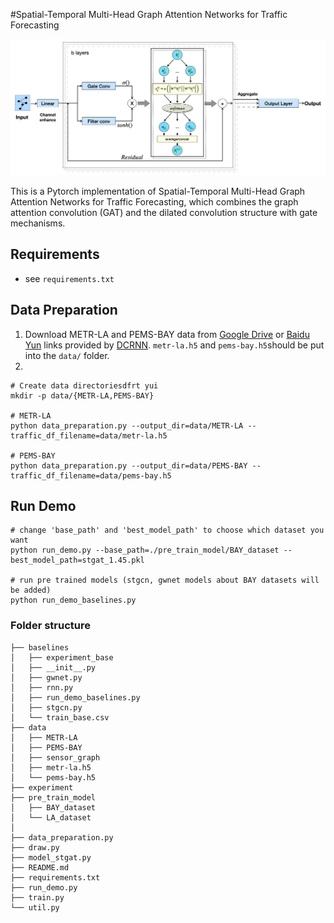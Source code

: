 #Spatial-Temporal Multi-Head Graph Attention Networks for Traffic Forecasting

![image](https://github.com/Kelang-Tian/ST-MGAT/blob/master/figure/architecture.jpg)

This is a Pytorch implementation of Spatial-Temporal Multi-Head Graph Attention Networks for Traffic Forecasting,
which combines the graph attention convolution (GAT) and the dilated convolution structure with gate mechanisms.
## Requirements
- see `requirements.txt`

## Data Preparation

1) Download METR-LA and PEMS-BAY data from [Google Drive](https://drive.google.com/open?id=10FOTa6HXPqX8Pf5WRoRwcFnW9BrNZEIX) or [Baidu Yun](https://pan.baidu.com/s/14Yy9isAIZYdU__OYEQGa_g) links provided by [DCRNN](https://github.com/liyaguang/DCRNN).
`metr-la.h5` and `pems-bay.h5`should be put into the `data/` folder.
2)

```
# Create data directoriesdfrt yui 
mkdir -p data/{METR-LA,PEMS-BAY}

# METR-LA
python data_preparation.py --output_dir=data/METR-LA --traffic_df_filename=data/metr-la.h5

# PEMS-BAY
python data_preparation.py --output_dir=data/PEMS-BAY --traffic_df_filename=data/pems-bay.h5

```

## Run Demo
```
# change 'base_path' and 'best_model_path' to choose which dataset you want
python run_demo.py --base_path=./pre_train_model/BAY_dataset --best_model_path=stgat_1.45.pkl

# run pre trained models (stgcn, gwnet models about BAY datasets will be added)
python run_demo_baselines.py
```

### Folder structure
```
├── baselines
│   ├── experiment_base
│   ├── __init__.py
│   ├── gwnet.py
│   ├── rnn.py
│   ├── run_demo_baselines.py
│   ├── stgcn.py
│   └── train_base.csv
├── data
│   ├── METR-LA
│   ├── PEMS-BAY
│   ├── sensor_graph
│   ├── metr-la.h5
│   └── pems-bay.h5
├── experiment
├── pre_train_model
│   ├── BAY_dataset
│   └── LA_dataset
│
├── data_preparation.py
├── draw.py
├── model_stgat.py
├── README.md
├── requirements.txt
├── run_demo.py
├── train.py
└── util.py

```

